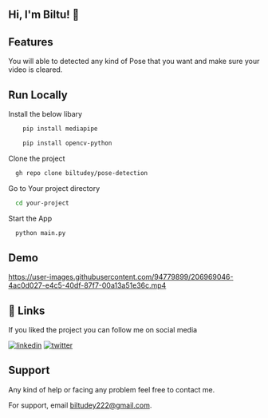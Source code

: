 
## Hi, I'm Biltu! 👋




## Features

You will able to detected any kind of Pose that you want and 
make sure your video is cleared.

## Run Locally

Install the below libary

```bash
    pip install mediapipe

```
```bash
    pip install opencv-python

```

Clone the project

```bash
  gh repo clone biltudey/pose-detection
```

Go to Your  project directory

```bash
  cd your-project
```

Start the App

```bash
  python main.py
```


## Demo



https://user-images.githubusercontent.com/94779899/206969046-4ac0d027-e4c5-40df-87f7-00a13a51e36c.mp4



## 🔗 Links

If you liked the project you can follow me on social media

[![linkedin](https://img.shields.io/badge/linkedin-0A66C2?style=for-the-badge&logo=linkedin&logoColor=white)](https://www.linkedin.com/in/BiltuDey/)
[![twitter](https://img.shields.io/badge/twitter-1DA1F2?style=for-the-badge&logo=twitter&logoColor=white)](https://twitter.com/CallmeBiltu)



## Support
Any kind of help or facing any problem feel free to contact me.

For support, email biltudey222@gmail.com.

